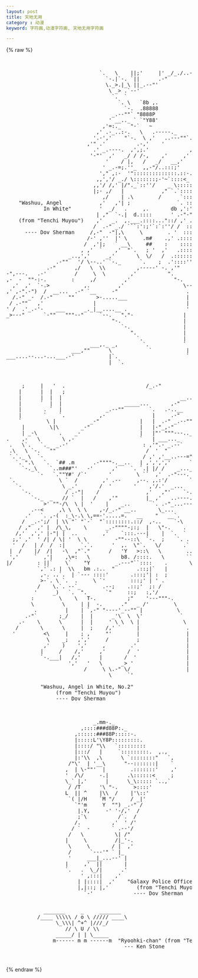 ```yaml
---
layout: post
title: 天地无用
category : 动漫
keyword: 字符画,动漫字符画, 天地无用字符画

---
```

{% raw %}
<pre>


                              `.   \    ||;'     |' _/_./..----._
                                `-.|`-. `||      .-"             "`-.      _.-
                                \._>.|_\ ||_.--"'                    `, ,-'
                                 \ _> .`--'                       _.-- \     _
                                  `.  `                           \     .--""
                                    `. \   `8b ,.                  \    `.-..=
                                      `-.  .88888                   .    `
                                  _.--""` "8888P                    `.    \
                                 ' __.._ ` `"Y88'                    .  ,"|
                               ,'=:._   "-`   ~                      ` /  '
                             ,' .-_..:-.   \   .-----._         ,-"\  /  /
                            '.-','    "`-.  \ ,'   ..---""`.  ,' _._\   /
                          ,'" .'          .-,'    '         `'.-"   ` ,'
                            .' _.----.  ,',;.'             ,'' \    ,'
                           '-"'  ,'   _/ / /-,    ,'     ,'  .--\  /    ,; 
                                '    / |,   /   _/   __,'        `'  ,-',
                               ' _.-=;.''_  ,,-"/..:::;'      _     '  ,
                              '," ,:-  '"::::::::::::::.::-.-" `-. ' ,-//
                             ,,','/ _./ \:::::::;-'~`::::<_    ._ '.-,',_./
                            ,,'/ /,' |/"._`::''/    _ \:::::./'  '" / ,' /
                            |;- ,/   |            ," `.`:::::  .-""'-' '/
                               ,/    | .\        /      `:::: /.-.\  ,'/'
    "Washuu, Angel            ,'   ,'| ;               `. ::'/,':::,/  /
            In White"         '  _/   .     ,.       db ,':'/:;::::'  '
                             | ,"  `-.|  d.::::      ' .-"-":::]::.  /,'
    (from "Tenchi Muyou")    ,'   _.  ,.___.::::..."::/ ,' .:::/".,-' /
                            /  .-" _./ ```:':;'`:`:''/ /  :::::_,'  ,/
      ---- Dov Sherman     /,-"  -"|,\     \        . '  :::::;   .'
                          /-' ,''  |' \     .m#    .,' .:::::::   '
                         /  ,'|;   ` __\     ##    :    ::::::' ,'
                        , ,'  `    ,'  "`.   ; '  ,'   .::::::\/         .
                    _..,','     _,'       \  \/   /  .:::::::<            .
                .-""   '/ \--..' `-._      `.    ;  .'::::''" \           `
             .-"      ,/   \  \\          ,-----' -. ,'"       .           |
-",---.   .-'         /     \  \        ,'          ".         `           |
,-  -  ""-:-.        :     ,/         ,'              "-.       :          '
  ,'  ,'  `-.>           ,.         ,'                   \----"".         |
,' ,-".-")  /  __...  .-" `__     -"                      .      \        |
  /.-" _-  /.-"     ""       >-.....___                   |       .       ;
 / .-""   ,'                |                             |       `       '|
' /  .'_.-'-    ___      _._|__....__ .                   '        |   ,-| |,.
_>---"      `-""   """--"     `--.   "."-                |         |  -  | | |
                                  "-.                    |         ' |   ' | |
                                     `-.                 |        |  |  |  | |
                                        ".               |        | .'  |  | |
                                          `.             |        ' |   |  | |
                           ___,._ _,        `.           `       | ,'   |  | |
                     ___,""      \            `           |      | |   ,|  | |
___....--...-...___.-'           |`.                      `      '     |
                                 |  `.



     ;     |   '  .                          /_.-"                   `-.
    |      |  |   ;                                                     `.
    |      |  |  |                                      __...-----._      `.
    |      `  |  |                    _____...       ,-"            `-._    .
    |       . `  |              _.--""        `.   .-..__               `-.  `
    |       `    `.           ,-               |     .-"     ______        `-.
    `        \ |           _-"             |   |  .-" _.--"""      ""--.._
     |        \|\       _-"                |   |-"_,-"                    ""--
     | _-\       .    _-                   |   |"' """---.._
.    ,-   \       \ ,-                     `   | ___..._    `"--..
 .   \`.   `._  _.-'                        : ,'".- _.--`         `-.
 .\   \ `-.   ""                             /  '  "                 `.
 `.`._ \  `-                                / ,' ,'__..---="""""-.     -
   `. ".\   `.  `## .m      .-""""-.__..   | ,',',','      `"-.   `--.  `.
     `-._\    `..m###"'   -'      ,'    `. `.| |/ /    _...____`-.    `-. `.
          `-   `.""Y#' /`'       '        \ ``  ,'  .-"---.    ""-`      `. \
 `.              \ `  /        ,' .--     ,--. ,.:'/       `=""--._        `.\
   `-             \ _.'       /  '       '    ,'/.'  _...    `.    "-..      \
     `-.           / .-"|    /               ,'   ,"'    `-.   `.      -.
        `-._  _   // `  |   /    ,'"         |_ ,'   ..----.\    .       `-.
            >' ""-/\  \ |  '    |    _..       `. .-"_...---.\    `.        `-
        .--<     ,\ \  \ \    ,-/_.-" __..       \_...       "`.    `.
      .'   `. ,-(  :_\-.\ \,==-'.....=.   __    "   __`.             `.
     /  _.-';/  | \\ "` "`-`  "`::::::::.::/  ,-..    `-\             `.
    / ,"  ,' |  /\_\,    \      _.-""""-;:;  |   \"-.    .       .--.  `.
   /,'  ,',' |-"| |  ..        ,'    `:::.---|    |  `.  `        "-.`-. `.
  ;,' ,'  ' /| / \| '  \ \         -""--::\  `-.  ;    `. .          `. . `.
  '  /   | /  /  :|     `.`.      '  ,.  \"`.   \/       .`            `.\ `.
 |  /    |/  /|   -\  ,"`."      /   'Y   >::\   \        ..             `\ `.
 ','     `  ,'|    ,\=:   \          b8. /::::.   \       ``               \ `
|/        : ||`    \`    "Y        _.---"``::::    .       \|             \ \
          `,'`.: |  \\   bm .:..  "       .::;|`   |        ;              \ \
           ,-. ..`.  | `--- ::::'       .:::;'| :  ;                    `   \
           >-`. \ `.  .     \ `'        :::;' | ' .                      `   \
          /    \.`. --`_       .--;    .::;'  ;: /                        `
         '     _)   `.  ".      `"     ::;   :,'/                          `
        :        \    \   T-.          ;"    '---"""-.                      `
        \         \     | |  -.      ."   _ /'        \                      `
         .         |    | `,-" "----'_--"" |           \
      .-"`       ;_/    |  |      _'\  \  \'            `
    .-    \      \      |  |     ' \ \  \ |              \
   /       \      \     |  ;    /,' `     |               .
  '         <\     |    ; ,     "'        |               |                 \
             \    _;   ,','     /         ;               |                  \
            ,'    )    ','     ,        .'                |
           |     /    /,'     ,'       /  '               |
           `-.___|   /,'      |       /  '                |          -.
                    ','   '   \      _> '                 |            =-.
                         /     \ \.-" \/                  |             `.`-.
                                 \     `'  

           "Washuu, Angel in White, No.2"
                (from "Tenchi Muyou")
                ---- Dov Sherman



                            _.mm-._
                        ,::::###d88P:._
                      ,::::::###88P:::::-.
                      |:::::L'\Y8P:::::::::.
                      |::::/ "\\   `:::::::::
                      |:::/   |     `:::::::::.  ,.,
                      |:'\\  ,\      \ `::::::::"   `,
                    /"\'  | '__\      "--:::::::|    `
                   ,  | \-""'  |        .:::::::'    ,'
                   '  /\/     -.|      .\::::::<     ;
                   \_` |,'      |      \_\::::: `..,`
                    / /T      '\ "-.     >::::'
                   L  || ^    |\\  /    |'\::'
                    `( |/H    `M "/     / _|'
                      `"'m     Y  "") _.-" /
                       |.Y,     -' '-/,'  /
                       ;`\          /`.  /
                      /.          ,'  ' /'
                     / `  -       ` .--'/
                    /   \          \| /"
                   |     \         /|_'-.
                    \     \       / |  ,'
                    /      `---'" ` |_
                    '     ___|_...--' |
                   |     ,'  ||       |
                   `.   .  \_/|      .'
                        ' ,:::|    ,'
                       | |::::|  ,'    "Galaxy Police Officer Mihoshi"
                       |,|::; |,'         (from "Tenchi Muyou")
                         `-'             ---- Dov Sherman


            _______     _     _______
          /____ \\\\\ / o \ ///// ____\
                \_\\\| ^+^ |///_/
                   // \ U / \\
                _____/ | | \_____
               m------ m m ------m  "Ryoohki-chan" (from "Tenchi Muyou")
                                      --- Ken Stone

 </pre>
{% endraw %}
